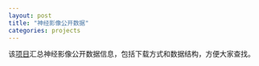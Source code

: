 ```yaml
---
layout: post
title: "神经影像公开数据"
categories: projects
---
```

该[项目](https://github.com/act-china/public-datasets)汇总神经影像公开数据信息，包括下载方式和数据结构，方便大家查找。

